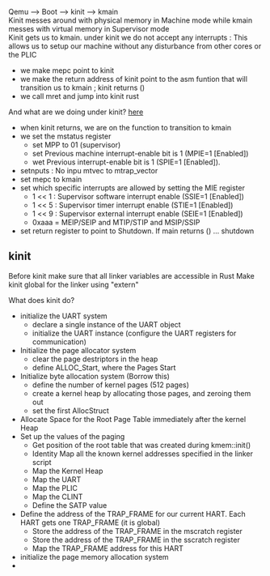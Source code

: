
Qemu --> Boot --> kinit --> kmain   
Kinit messes around with physical memory in Machine mode while kmain messes with virtual memory in Supervisor mode  
Kinit gets us to kmain.
under kinit we do not accept any interrupts : This allows us to setup our machine without any disturbance from other cores or the PLIC 
- we make mepc point to kinit
- we make the return address of kinit point to the asm funtion that will transition us to kmain ; kinit returns ()
- we call mret and jump into kinit rust

And what are we doing under kinit? [here](#kinit)

- when kinit returns, we are on the function to transition to kmain
- we set the mstatus register
  - set MPP to 01 (supervisor)
  - set Previous machine interrupt-enable bit is 1 (MPIE=1 [Enabled])
  - wet Previous interrupt-enable bit is 1 (SPIE=1 [Enabled]).
- setnputs : No inpu mtvec to mtrap_vector
- set mepc to kmain
- set which specific interrupts are allowed by setting the MIE register
  - 1 << 1    : Supervisor software interrupt enable (SSIE=1 [Enabled])
  - 1 << 5    : Supervisor timer interrupt enable (STIE=1 [Enabled])
  - 1 << 9    : Supervisor external interrupt enable (SEIE=1 [Enabled])
  - 0xaaa = MEIP/SEIP and MTIP/STIP and MSIP/SSIP
- set return register to point to Shutdown. If main returns () ... shutdown

## kinit
Before kinit make sure that all linker variables are accessible in Rust 
Make kinit global for the linker using "extern"

What does kinit do?
- initialize the UART system
  - declare a single instance of the UART object
  - initialize the UART instance (configure the UART registers for communication)
- Initialize the page allocator system
    - clear the page destriptors in the heap
    - define ALLOC_Start, where the Pages Start
- Initialize byte allocation system (Borrow this)
    - define the number of kernel pages (512 pages)
    - create a kernel heap by allocating those pages, and zeroing them out
    - set the first AllocStruct
- Allocate Space for the Root Page Table immediately after the kernel Heap
- Set up the values of the paging 
    - Get position of the root table that was created during kmem::init()
    - Identity Map all the known kernel addresses specified in the linker script
    - Map the Kernel Heap 
    - Map the UART
    - Map the PLIC
    - Map the CLINT
  - Define the SATP value
- Define the address of the TRAP_FRAME for our current HART. Each HART gets one TRAP_FRAME (it is global)
  - Store the address of the TRAP_FRAME in the mscratch register
  - Store the address of the TRAP_FRAME in the sscratch register
  - Map the TRAP_FRAME address for this HART
- initialize the page memory allocation system
- 